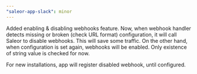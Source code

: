```yaml
---
"saleor-app-slack": minor
---
```


Added enabling & disabling webhooks feature. Now, when webhook handler detects missing or broken (check URL format) configuration, it will call Saleor to disable webhooks. This will save some traffic. On the other hand, when configuration is set again, webhooks will be enabled. Only existence of string value is checked for now.

For new installations, app will register disabled webhook, until configured.
